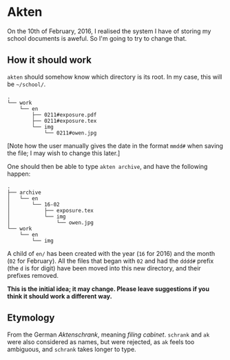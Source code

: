 Akten
=====

On the 10th of February, 2016, I realised the system I have of storing my
school documents is aweful. So I'm going to try to change that.

How it should work
------------------

`akten` should somehow know which directory is its root. In my case, this will
be `~/school/`.

```
.
└── work
    └── en
        ├── 0211#exposure.pdf
        ├── 0211#exposure.tex
        └── img
            └── 0211#owen.jpg
```
			
[Note how the user manually gives the date in the format `mmdd#` when saving the
file; I may wish to change this later.]

One should then be able to type `akten archive`, and have the following happen:

```
.
├── archive
│   └── en
│       └── 16-02
│           ├── exposure.tex
│           └── img
│               └── owen.jpg
└── work
    └── en
        └── img
```

A child of `en/` has been created with the year (`16` for 2016) and the month
(`02` for February). All the files that began with `02` and had the `dddd#`
prefix (the `d` is for digit) have been moved into this new directory, and
their prefixes removed.

**This is the initial idea; it may change. Please leave suggestions if you think
it should work a different way.**


Etymology
---------

From the German *Aktenschrank*, meaning *filing cabinet*. `schrank` and `ak`
were also considered as names, but were rejected, as `ak` feels too ambiguous,
and `schrank` takes longer to type.

